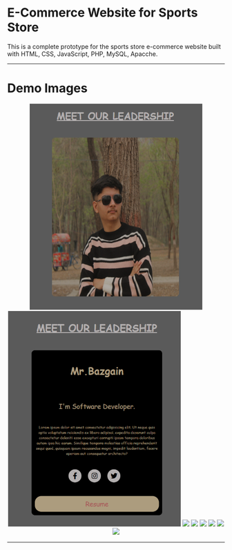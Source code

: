 # E-Commerce Website for Sports Store

This is a complete prototype for the sports store e-commerce website built with HTML, CSS, JavaScript, PHP, MySQL, Apacche.

---

# Demo Images

<p align="center">
  <img src="demo/1.png" width="400"/>
  <img src="demo/2.png" width="400"/>
  <img src="demo/3.png" width="400"/>
  <img src="demo/4.png" width="400"/>
  <img src="demo/5.png" width="400"/>
  <img src="demo/6.png" width="400"/>
  <img src="demo/7.png" width="400"/>
  <img src="demo/8.png" width="400"/>
</p>

---
